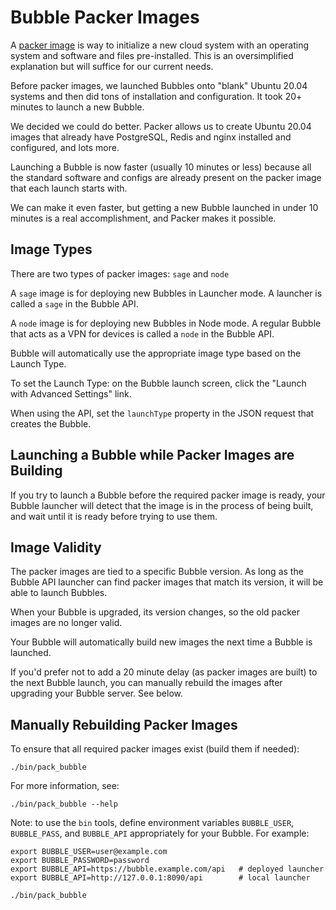 # Bubble Packer Images
A [packer image](https://packer.io) is way to initialize a new cloud system with an operating system and
software and files pre-installed. This is an oversimplified explanation but will suffice for our current needs.
 
Before packer images, we launched Bubbles onto "blank" Ubuntu 20.04 systems and then did
tons of installation and configuration. It took 20+ minutes to launch a new Bubble.

We decided we could do better. Packer allows us to create Ubuntu 20.04 images that already have 
PostgreSQL, Redis and nginx installed and configured, and lots more.

Launching a Bubble is now faster (usually 10 minutes or less) because all the standard software
and configs are already present on the packer image that each launch starts with.

We can make it even faster, but getting a new Bubble launched in under 10 minutes is a real accomplishment,
and Packer makes it possible. 

## Image Types
There are two types of packer images: `sage` and `node`

A `sage` image is for deploying new Bubbles in Launcher mode. A launcher is called a `sage` in the Bubble API.

A `node` image is for deploying new Bubbles in Node mode. A regular Bubble that acts as a VPN for devices is called a `node` in the Bubble API.

Bubble will automatically use the appropriate image type based on the Launch Type.

To set the Launch Type: on the Bubble launch screen, click the "Launch with Advanced Settings" link.

When using the API, set the `launchType` property in the JSON request that creates the Bubble. 

## Launching a Bubble while Packer Images are Building
If you try to launch a Bubble before the required packer image is ready, your Bubble launcher will detect that the image
is in the process of being built, and wait until it is ready before trying to use them.

## Image Validity
The packer images are tied to a specific Bubble version. As long as the Bubble API launcher can find packer images
that match its version, it will be able to launch Bubbles.

When your Bubble is upgraded, its version changes, so the old packer images are no longer valid.

Your Bubble will automatically build new images the next time a Bubble is launched.

If you'd prefer not to add a 20 minute delay (as packer images are built) to the next Bubble launch, you
can manually rebuild the images after upgrading your Bubble server. See below.

## Manually Rebuilding Packer Images
To ensure that all required packer images exist (build them if needed):
 
    ./bin/pack_bubble

For more information, see:

    ./bin/pack_bubble --help

Note: to use the `bin` tools, define environment variables `BUBBLE_USER`, `BUBBLE_PASS`, and `BUBBLE_API`
appropriately for your Bubble. For example:

    export BUBBLE_USER=user@example.com
    export BUBBLE_PASSWORD=password
    export BUBBLE_API=https://bubble.example.com/api   # deployed launcher
    export BUBBLE_API=http://127.0.0.1:8090/api        # local launcher

    ./bin/pack_bubble

